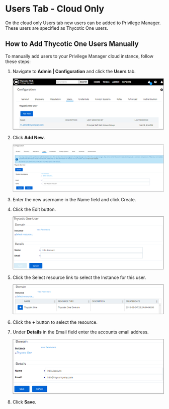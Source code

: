 [title]: # (    Users Tab)
[tags]: # (admin,configuration)
[priority]: # (2104)
# Users Tab - Cloud Only

On the cloud only Users tab new users can be added to Privilege Manager. These users are specified as Thycotic One users.

## How to Add Thycotic One Users Manually

To manually add users to your Privilege Manager cloud instance, follow these steps:

1. Navigate to __Admin | Configuration__ and click the __Users__ tab.

   ![Users tab](images/t1_add_user/t1_user.png)

2. Click __Add New__.

   ![Create user](images/t1_add_user/t1_user_create.png)

3. Enter the new username in the Name field and click Create.
4. Click the Edit button.

   ![Edit user](images/t1_add_user/t1_user_edit.png)

5. Click the Select resource link to select the Instance for this user.

   ![Add resource for user](images/t1_add_user/t1_user_edit_resource.png)

6. Click the __+__ button to select the resource.
7. Under __Details__ in the Email field enter the accounts email address.

   ![Add email address](images/t1_add_user/t1_user_edit_save.png)

8. Click __Save__.
